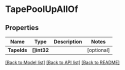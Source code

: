 # TapePoolUpAllOf

## Properties

Name | Type | Description | Notes
------------ | ------------- | ------------- | -------------
**TapeIds** | **[]int32** |  | [optional] 

[[Back to Model list]](../README.md#documentation-for-models) [[Back to API list]](../README.md#documentation-for-api-endpoints) [[Back to README]](../README.md)


